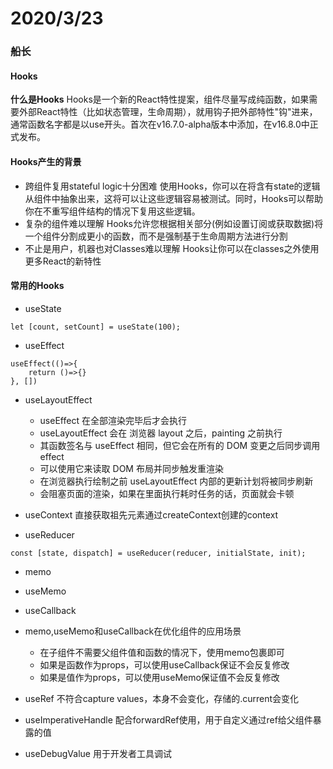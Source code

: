 # 2020/3/23
### 船长
#### Hooks
**什么是Hooks**
    Hooks是一个新的React特性提案，组件尽量写成纯函数，如果需要外部React特性（比如状态管理，生命周期），就用钩子把外部特性"钩"进来，通常函数名字都是以use开头。首次在v16.7.0-alpha版本中添加，在v16.8.0中正式发布。

#### Hooks产生的背景
- 跨组件复用stateful logic十分困难 使用Hooks，你可以在将含有state的逻辑从组件中抽象出来，这将可以让这些逻辑容易被测试。同时，Hooks可以帮助你在不重写组件结构的情况下复用这些逻辑。
- 复杂的组件难以理解 Hooks允许您根据相关部分(例如设置订阅或获取数据)将一个组件分割成更小的函数，而不是强制基于生命周期方法进行分割
- 不止是用户，机器也对Classes难以理解 Hooks让你可以在classes之外使用更多React的新特性
#### 常用的Hooks
- useState
```
let [count, setCount] = useState(100);
```
- useEffect
```
useEffect(()=>{
    return ()=>{}
}, [])
```
- useLayoutEffect
    - useEffect 在全部渲染完毕后才会执行
    - useLayoutEffect 会在 浏览器 layout 之后，painting 之前执行
    - 其函数签名与 useEffect 相同，但它会在所有的 DOM 变更之后同步调用 effect
    - 可以使用它来读取 DOM 布局并同步触发重渲染
    - 在浏览器执行绘制之前 useLayoutEffect 内部的更新计划将被同步刷新
    - 会阻塞页面的渲染，如果在里面执行耗时任务的话，页面就会卡顿
- useContext 直接获取祖先元素通过createContext创建的context

- useReducer
```
const [state, dispatch] = useReducer(reducer, initialState, init);
```
- memo

- useMemo

- useCallback

- memo,useMemo和useCallback在优化组件的应用场景
    - 在子组件不需要父组件值和函数的情况下，使用memo包裹即可
    - 如果是函数作为props，可以使用useCallback保证不会反复修改
    - 如果是值作为props，可以使用useMemo保证值不会反复修改
- useRef
不符合capture values，本身不会变化，存储的.current会变化
- useImperativeHandle
配合forwardRef使用，用于自定义通过ref给父组件暴露的值
- useDebugValue
用于开发者工具调试